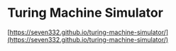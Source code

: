 # Turing Machine Simulator
[https://seven332.github.io/turing-machine-simulator/](https://seven332.github.io/turing-machine-simulator/)
